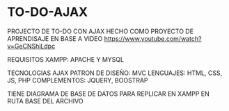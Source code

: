 # TO-DO-AJAX

PROJECTO DE TO-DO CON AJAX
HECHO COMO PROYECTO DE APRENDISAJE EN BASE A VIDEO https://www.youtube.com/watch?v=GeCNShiLdpc

REQUISITOS XAMPP: APACHE Y MYSQL

TECNOLOGIAS AJAX
PATRON DE DISEÑO: MVC
LENGUAJES: HTML, CSS, JS, PHP
COMPLEMENTOS: JQUERY, BOOSTRAP

TIENE DIAGRAMA DE BASE DE DATOS PARA REPLICAR EN XAMPP EN RUTA BASE DEL ARCHIVO
